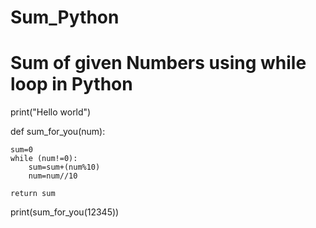 # Sum_Python
# Sum of  given Numbers using while loop in Python

print("Hello world")

def sum_for_you(num):

    sum=0
    while (num!=0):
        sum=sum+(num%10)
        num=num//10

    return sum
    
print(sum_for_you(12345))
